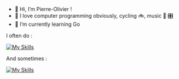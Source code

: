 - 👋 Hi, I’m Pierre-Olivier !
- 👀 I love computer programming obviously, cycling :bike:, music :guitar: :control_knobs:
- 🌱 I’m currently learning Go

I often do :

[![My Skills](https://skillicons.dev/icons?i=go,ansible,kubernetes,docker,php,symfony,py,fastapi,git,github,githubactions,postman,vscode,ubuntu,linux,md,bash,regex)](https://skillicons.dev)

And sometimes :

[![My Skills](https://skillicons.dev/icons?i=html,js,css,ts,angular,nextjs,react,gitlab,postgres,mysql,nodejs,npm,stackoverflow,unity,arduino,raspberrypi)](https://skillicons.dev)

<!-- cs,dotnet,gcp,sqlite -->

<!---
polouis/polouis is a ✨ special ✨ repository because its `README.md` (this file) appears on your GitHub profile.
You can click the Preview link to take a look at your changes.
--->
